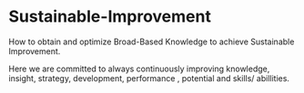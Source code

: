# Sustainable-Improvement
How to obtain and optimize Broad-Based Knowledge to achieve Sustainable Improvement.

Here we are committed to always continuously improving knowledge, insight, strategy, development, performance , potential and skills/ abillities.
